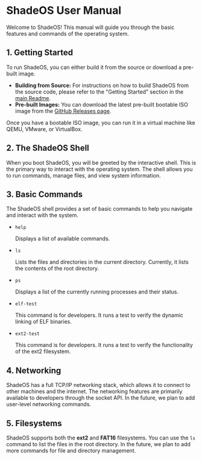 # ShadeOS User Manual

Welcome to ShadeOS! This manual will guide you through the basic features and commands of the operating system.

## 1. Getting Started

To run ShadeOS, you can either build it from the source or download a pre-built image.

*   **Building from Source:** For instructions on how to build ShadeOS from the source code, please refer to the "Getting Started" section in the [main Readme](../Readme.md).
*   **Pre-built Images:** You can download the latest pre-built bootable ISO image from the [GitHub Releases page](https://github.com/nihalawasthi/ShadeOs/releases/latest).

Once you have a bootable ISO image, you can run it in a virtual machine like QEMU, VMware, or VirtualBox.

## 2. The ShadeOS Shell

When you boot ShadeOS, you will be greeted by the interactive shell. This is the primary way to interact with the operating system. The shell allows you to run commands, manage files, and view system information.

## 3. Basic Commands

The ShadeOS shell provides a set of basic commands to help you navigate and interact with the system.

*   `help`

    Displays a list of available commands.

*   `ls`

    Lists the files and directories in the current directory. Currently, it lists the contents of the root directory.

*   `ps`

    Displays a list of the currently running processes and their status.

*   `elf-test`

    This command is for developers. It runs a test to verify the dynamic linking of ELF binaries.

*   `ext2-test`

    This command is for developers. It runs a test to verify the functionality of the ext2 filesystem.

## 4. Networking

ShadeOS has a full TCP/IP networking stack, which allows it to connect to other machines and the internet. The networking features are primarily available to developers through the socket API. In the future, we plan to add user-level networking commands.

## 5. Filesystems

ShadeOS supports both the **ext2** and **FAT16** filesystems. You can use the `ls` command to list the files in the root directory. In the future, we plan to add more commands for file and directory management.
